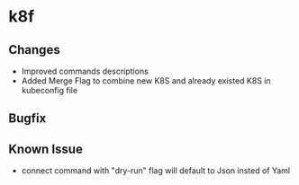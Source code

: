 # k8f 
## Changes
- Improved commands descriptions
- Added Merge Flag to combine new K8S and already existed K8S in kubeconfig file
## Bugfix
## Known Issue
- connect command with "dry-run" flag will default to Json insted of Yaml
<!-- ## Bugfix -->
<!-- ## Braking changes -->     
